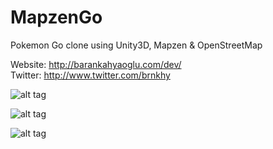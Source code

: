 # MapzenGo 
Pokemon Go clone using Unity3D, Mapzen & OpenStreetMap

Website: http://barankahyaoglu.com/dev/    
Twitter: http://www.twitter.com/brnkhy

![alt tag](http://i1.wp.com/barankahyaoglu.com/dev/wp-content/uploads/2016/08/Unity_2016-08-24_23-02-25.png)

![alt tag](http://i.imgur.com/fqAe6bR.png)

![alt tag](http://i.imgur.com/POJwSFZ.png)


